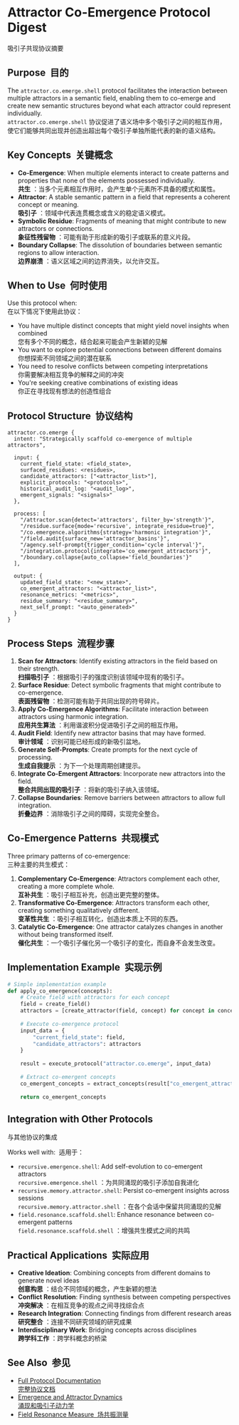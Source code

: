 # Attractor Co-Emergence Protocol Digest  
吸引子共现协议摘要

[](https://github.com/KashiwaByte/Context-Engineering-Chinese-Bilingual/blob/main/Chinese-Bilingual/60_protocols/digests/attractor.co.emerge.digest.md#attractor-co-emergence-protocol-digest)

## Purpose  目的

[](https://github.com/KashiwaByte/Context-Engineering-Chinese-Bilingual/blob/main/Chinese-Bilingual/60_protocols/digests/attractor.co.emerge.digest.md#purpose)

The `attractor.co.emerge.shell` protocol facilitates the interaction between multiple attractors in a semantic field, enabling them to co-emerge and create new semantic structures beyond what each attractor could represent individually.  
`attractor.co.emerge.shell` 协议促进了语义场中多个吸引子之间的相互作用，使它们能够共同出现并创造出超出每个吸引子单独所能代表的新的语义结构。

## Key Concepts  关键概念

[](https://github.com/KashiwaByte/Context-Engineering-Chinese-Bilingual/blob/main/Chinese-Bilingual/60_protocols/digests/attractor.co.emerge.digest.md#key-concepts)

- **Co-Emergence**: When multiple elements interact to create patterns and properties that none of the elements possessed individually.  
    **共生** ：当多个元素相互作用时，会产生单个元素所不具备的模式和属性。
- **Attractor**: A stable semantic pattern in a field that represents a coherent concept or meaning.  
    **吸引子** ：领域中代表连贯概念或含义的稳定语义模式。
- **Symbolic Residue**: Fragments of meaning that might contribute to new attractors or connections.  
    **象征性残留物** ：可能有助于形成新的吸引子或联系的意义片段。
- **Boundary Collapse**: The dissolution of boundaries between semantic regions to allow interaction.  
    **边界崩溃** ：语义区域之间的边界消失，以允许交互。

## When to Use  何时使用

[](https://github.com/KashiwaByte/Context-Engineering-Chinese-Bilingual/blob/main/Chinese-Bilingual/60_protocols/digests/attractor.co.emerge.digest.md#when-to-use)

Use this protocol when:  
在以下情况下使用此协议：

- You have multiple distinct concepts that might yield novel insights when combined  
    您有多个不同的概念，结合起来可能会产生新颖的见解
- You want to explore potential connections between different domains  
    你想探索不同领域之间的潜在联系
- You need to resolve conflicts between competing interpretations  
    你需要解决相互竞争的解释之间的冲突
- You're seeking creative combinations of existing ideas  
    你正在寻找现有想法的创造性组合

## Protocol Structure  协议结构

[](https://github.com/KashiwaByte/Context-Engineering-Chinese-Bilingual/blob/main/Chinese-Bilingual/60_protocols/digests/attractor.co.emerge.digest.md#protocol-structure)

```
attractor.co.emerge {
  intent: "Strategically scaffold co-emergence of multiple attractors",
  
  input: {
    current_field_state: <field_state>,
    surfaced_residues: <residues>,
    candidate_attractors: ["<attractor_list>"],
    explicit_protocols: "<protocols>",
    historical_audit_log: "<audit_log>",
    emergent_signals: "<signals>"
  },
  
  process: [
    "/attractor.scan{detect='attractors', filter_by='strength'}",
    "/residue.surface{mode='recursive', integrate_residue=true}",
    "/co.emergence.algorithms{strategy='harmonic integration'}",
    "/field.audit{surface_new='attractor_basins'}",
    "/agency.self-prompt{trigger_condition='cycle interval'}",
    "/integration.protocol{integrate='co_emergent_attractors'}",
    "/boundary.collapse{auto_collapse='field_boundaries'}"
  ],
  
  output: {
    updated_field_state: "<new_state>",
    co_emergent_attractors: "<attractor_list>",
    resonance_metrics: "<metrics>",
    residue_summary: "<residue_summary>",
    next_self_prompt: "<auto_generated>"
  }
}
```

## Process Steps  流程步骤

[](https://github.com/KashiwaByte/Context-Engineering-Chinese-Bilingual/blob/main/Chinese-Bilingual/60_protocols/digests/attractor.co.emerge.digest.md#process-steps)

1. **Scan for Attractors**: Identify existing attractors in the field based on their strength.  
    **扫描吸引子** ：根据吸引子的强度识别该领域中现有的吸引子。
2. **Surface Residue**: Detect symbolic fragments that might contribute to co-emergence.  
    **表面残留物** ：检测可能有助于共同出现的符号碎片。
3. **Apply Co-Emergence Algorithms**: Facilitate interaction between attractors using harmonic integration.  
    **应用共生算法** ：利用谐波积分促进吸引子之间的相互作用。
4. **Audit Field**: Identify new attractor basins that may have formed.  
    **审计领域** ：识别可能已经形成的新吸引盆地。
5. **Generate Self-Prompts**: Create prompts for the next cycle of processing.  
    **生成自我提示** ：为下一个处理周期创建提示。
6. **Integrate Co-Emergent Attractors**: Incorporate new attractors into the field.  
    **整合共同出现的吸引子** ：将新的吸引子纳入该领域。
7. **Collapse Boundaries**: Remove barriers between attractors to allow full integration.  
    **折叠边界** ：消除吸引子之间的障碍，实现完全整合。

## Co-Emergence Patterns  共现模式

[](https://github.com/KashiwaByte/Context-Engineering-Chinese-Bilingual/blob/main/Chinese-Bilingual/60_protocols/digests/attractor.co.emerge.digest.md#co-emergence-patterns)

Three primary patterns of co-emergence:  
三种主要的共生模式：

1. **Complementary Co-Emergence**: Attractors complement each other, creating a more complete whole.  
    **互补共生** ：吸引子相互补充，创造出更完整的整体。
2. **Transformative Co-Emergence**: Attractors transform each other, creating something qualitatively different.  
    **变革性共生** ：吸引子相互转化，创造出本质上不同的东西。
3. **Catalytic Co-Emergence**: One attractor catalyzes changes in another without being transformed itself.  
    **催化共生** ：一个吸引子催化另一个吸引子的变化，而自身不会发生改变。

## Implementation Example  实现示例

[](https://github.com/KashiwaByte/Context-Engineering-Chinese-Bilingual/blob/main/Chinese-Bilingual/60_protocols/digests/attractor.co.emerge.digest.md#implementation-example)

```python
# Simple implementation example
def apply_co_emergence(concepts):
    # Create field with attractors for each concept
    field = create_field()
    attractors = [create_attractor(field, concept) for concept in concepts]
    
    # Execute co-emergence protocol
    input_data = {
        "current_field_state": field,
        "candidate_attractors": attractors
    }
    
    result = execute_protocol("attractor.co.emerge", input_data)
    
    # Extract co-emergent concepts
    co_emergent_concepts = extract_concepts(result["co_emergent_attractors"])
    
    return co_emergent_concepts
```

## Integration with Other Protocols  
与其他协议的集成

[](https://github.com/KashiwaByte/Context-Engineering-Chinese-Bilingual/blob/main/Chinese-Bilingual/60_protocols/digests/attractor.co.emerge.digest.md#integration-with-other-protocols)

Works well with:  适用于：

- `recursive.emergence.shell`: Add self-evolution to co-emergent attractors  
    `recursive.emergence.shell` ：为共同涌现的吸引子添加自我进化
- `recursive.memory.attractor.shell`: Persist co-emergent insights across sessions  
    `recursive.memory.attractor.shell` ：在各个会话中保留共同涌现的见解
- `field.resonance.scaffold.shell`: Enhance resonance between co-emergent patterns  
    `field.resonance.scaffold.shell` ：增强共生模式之间的共鸣

## Practical Applications  实际应用

[](https://github.com/KashiwaByte/Context-Engineering-Chinese-Bilingual/blob/main/Chinese-Bilingual/60_protocols/digests/attractor.co.emerge.digest.md#practical-applications)

- **Creative Ideation**: Combining concepts from different domains to generate novel ideas  
    **创意构思** ：结合不同领域的概念，产生新颖的想法
- **Conflict Resolution**: Finding synthesis between competing perspectives  
    **冲突解决** ：在相互竞争的观点之间寻找综合点
- **Research Integration**: Connecting findings from different research areas  
    **研究整合** ：连接不同研究领域的研究成果
- **Interdisciplinary Work**: Bridging concepts across disciplines  
    **跨学科工作** ：跨学科概念的桥梁

## See Also  参见

[](https://github.com/KashiwaByte/Context-Engineering-Chinese-Bilingual/blob/main/Chinese-Bilingual/60_protocols/digests/attractor.co.emerge.digest.md#see-also)

- [Full Protocol Documentation  
    完整协议文档](https://github.com/KashiwaByte/Context-Engineering-Chinese-Bilingual/blob/main/Chinese-Bilingual/60_protocols/shells/attractor.co.emerge.shell)
- [Emergence and Attractor Dynamics  
    涌现和吸引子动力学](https://github.com/KashiwaByte/Context-Engineering-Chinese-Bilingual/blob/00_foundations/11_emergence_and_attractor_dynamics.md)
- [Field Resonance Measure  场共振测量](https://github.com/KashiwaByte/Context-Engineering-Chinese-Bilingual/blob/20_templates/field_resonance_measure.py)